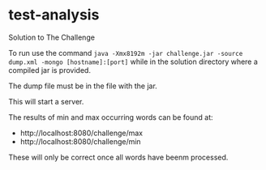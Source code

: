 # test-analysis
Solution to The Challenge


To run use the command `java -Xmx8192m -jar challenge.jar -source dump.xml -mongo [hostname]:[port]` while in the solution directory where a compiled jar is provided.

The dump file must be in the file with the jar.

This will start a server.

The results of min and max occurring words can be found at:

 - http://localhost:8080/challenge/max
 - http://localhost:8080/challenge/min

These will only be correct once all words have beenm processed.

